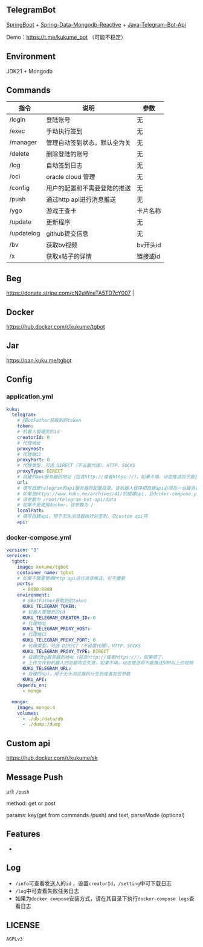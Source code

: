 ## TelegramBot

[SpringBoot](https://spring.io/projects/spring-boot) + [Spring-Data-Mongodb-Reactive](https://spring.io/projects/spring-data-mongodb) + [Java-Telegram-Bot-Api](https://github.com/pengrad/java-telegram-bot-api)

Demo：https://t.me/kukume_bot （可能不稳定）

## Environment

JDK21 + Mongodb

## Commands

| 指令         | 说明               | 参数     |
|------------|------------------|--------|
| /login     | 登陆账号             | 无      |
| /exec      | 手动执行签到           | 无      |
| /manager   | 管理自动签到状态，默认全为关   | 无      |
| /delete    | 删除登陆的账号          | 无      |
| /log       | 自动签到日志           | 无      |
| /oci       | oracle cloud 管理  | 无      |
| /config    | 用户的配置和不需要登陆的推送   | 无      |
| /push      | 通过http api进行消息推送 | 无      |
| /ygo       | 游戏王查卡            | 卡片名称   |
| /update    | 更新程序             | 无      |
| /updatelog | github提交信息       | 无      |
| /bv        | 获取bv视频           | bv开头id |
| /x         | 获取x帖子的详情         | 链接或id  |

## Beg

https://donate.stripe.com/cN2eWneTA5TD7cY007                                      |

## Docker

https://hub.docker.com/r/kukume/tgbot

## Jar

https://pan.kuku.me/tgbot

## Config

### application.yml

```yaml
kuku:
  telegram:
    # @BotFather获取到的token
    token:
    # 机器人管理员的id
    creatorId: 0
    # 代理地址
    proxyHost:
    # 代理端口
    proxyPort: 0
    # 代理类型，可选 DIRECT（不设置代理）、HTTP、SOCKS
    proxyType: DIRECT
    # 自建的api服务器的地址（包含http://或者https://），如果不填，动态推送将不能推送50M以上的视频
    url:
    # 填写自建telegram的api服务器的配置目录，该机器人程序和自建api必须在一台服务器上
    # 如果是https://www.kuku.me/archives/41/的搭建api，且docker-compose.yml在/root/telegram-bot-api目录下
    # 该参数为 /root/telegram-bot-api/data
    # 如果不是使用docker，该参数为 /
    localPath:
    # 填写自建api，用于无头浏览器执行的签到，见custom api项
    api:
```

### docker-compose.yml

```yaml
version: "3"
services:
  tgbot:
    image: kukume/tgbot
    container_name: tgbot
    # 如果不需要使用http api进行消息推送，可不需要
    ports: 
      - 8080:8080
    environment:
      # @BotFather获取到的token
      KUKU_TELEGRAM_TOKEN: 
      # 机器人管理员的id
      KUKU_TELEGRAM_CREATOR_ID: 0
      # 代理地址
      KUKU_TELEGRAM_PROXY_HOST:
      # 代理端口
      KUKU_TELEGRAM_PROXY_PORT: 0
      # 代理类型，可选 DIRECT（不设置代理）、HTTP、SOCKS
      KUKU_TELEGRAM_PROXY_TYPE: DIRECT
      # 自建的tg服务器的地址（包含http://或者https://），如果填了，
      # 上传文件到机器人的功能均会失效，如果不填，动态推送将不能推送50M以上的视频
      KUKU_TELEGRAM_URL:
      # 自建的api，用于无头浏览器执行签到或者加密参数
      KUKU_API:
    depends_on:
      - mongo

  mongo:
    image: mongo:4
    volumes:
      - ./db:/data/db
      - ./dump:/dump
```

## Custom api

https://hub.docker.com/r/kukume/sk

## Message Push

url: `/push`

method: get or post

params: key(get from commands /push) and text, parseMode (optional)

## Features

* 

## Log

* `/info`可查看发送人的`id` ，设置`creatorId`，`/setting`中可下载日志
* `/log`中可查看失败任务日志
* 如果为`docker compose`安装方式，请在其目录下执行`docker-compose logs`查看日志

## LICENSE
`AGPLv3`
